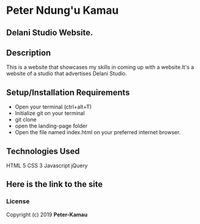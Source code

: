 # Peter Ndung'u Kamau 
## Delani Studio Website.
## Description
This is a website that showcases my skills in coming up with a website.It's a website of a studio that advertises Delani Studio. 
## Setup/Installation Requirements
* Open your terminal (ctrl+alt+T)
* Initialize git on your terminal
* git clone 
* open the landing-page folder
* Open the file named index.html on your preferred internet browser.
## Technologies Used
HTML 5
CSS 3
Javascript
jQuery
## Here is the link to the site

### License
Copyright (c) 2019 **Peter-Kamau**
